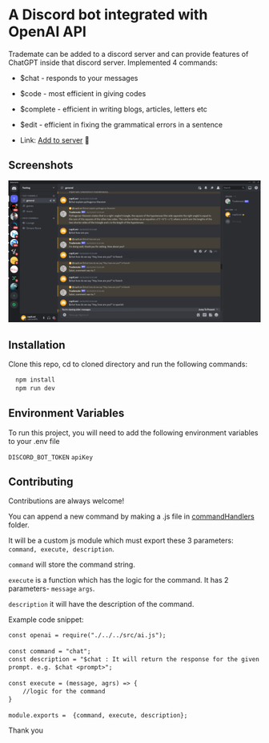 
# A Discord bot integrated with OpenAI API

Trademate can be added to a discord server and can provide features of ChatGPT inside that discord server. 
Implemented 4 commands:
- $chat - responds to your messages
- $code - most efficient in giving codes
- $complete - efficient in writing blogs, articles, letters etc
- $edit - efficient in fixing the grammatical errors in a sentence

- Link: [Add to server](https://discord.com/api/oauth2/authorize?client_id=1118257120907903007&permissions=9070970932288&scope=bot%20applications.commands ) 🔗





## Screenshots

![App Screenshot](/Screenshot%20(106).png)

## Installation

Clone this repo, cd to cloned directory and run the following commands:

```bash
  npm install
  npm run dev
```
    
## Environment Variables

To run this project, you will need to add the following environment variables to your .env file

`DISCORD_BOT_TOKEN`
`apiKey`


## Contributing

Contributions are always welcome!

You can append a new command by making a .js file in [commandHandlers](/handlers/commandHandlers) folder. 

It will be a custom js module which must export these 3 parameters: ```command, execute, description```.

```command``` will store the command string.

```execute``` is a function which has the logic for the command. It has 2 parameters- ```message``` ```args```.

```description``` it will have the description of the command.

Example code snippet:

```
const openai = require("./../../src/ai.js");

const command = "chat"; 
const description = "$chat : It will return the response for the given prompt. e.g. $chat <prompt>";

const execute = (message, agrs) => {
    //logic for the command
}

module.exports =  {command, execute, description};

```

Thank you

